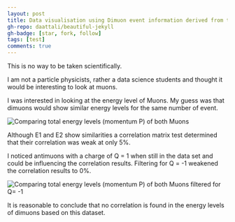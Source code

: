 ```yaml
---
layout: post
title: Data visualisation using Dimuon event information derived from the run2010B public Mu dataset
gh-repo: daattali/beautiful-jekyll
gh-badge: [star, fork, follow]
tags: [test]
comments: true
---
```



This is no way to be taken scientifically.

I am not a particle physicists, rather a data science students and thought it would be interesting to look at muons.

I was interested in looking at the energy level of Muons.
My guess was that dimuons would show similar energy levels for the same number of event.

![Comparing total energy levels (momentum P) of both Muons](https://drive.google.com/file/d/1dbphvo5f1PlbUySGW4paImSRRN4nB0Xy/view?usp=sharing)

Although E1 and E2 show similarities a correlation matrix test determined that their correlation was weak at only 5%.

I noticed antimuons with a charge of Q = 1 when still in the data set and could be influencing the correlation results. Filtering for Q = -1 weakened the correlation results to 0%.


![Comparing total energy levels (momentum P) of both Muons filtered for Q= -1](https://drive.google.com/file/d/1Dl1IWS9WYMSF3i0eW2sPZwsSNZuAFOEF/view?usp=sharing)

It is reasonable to conclude that no correlation is found in the energy levels of dimuons based on this dataset.




